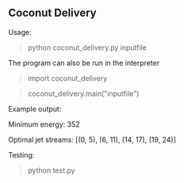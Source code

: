 ## Coconut Delivery

Usage:

> python coconut_delivery.py inputfile

The program can also be run in the interpreter
> import coconut_delivery

> coconut_delivery.main("inputfile")


Example output:

Minimum energy: 352

Optimal jet streams: [(0, 5), (6, 11), (14, 17), (19, 24)]

Testing:
> python test.py

